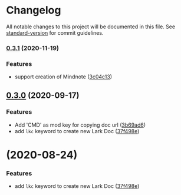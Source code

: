 # Changelog

All notable changes to this project will be documented in this file. See [standard-version](https://github.com/conventional-changelog/standard-version) for commit guidelines.

### [0.3.1](https://github.com/hikerpig/lark-space-alfred-workflow/compare/v0.3.0...v0.3.1) (2020-11-19)


### Features

* support creation of Mindnote ([3c04c13](https://github.com/hikerpig/lark-space-alfred-workflow/commit/3c04c132799e8162c34afab53cc5e8f73a8e9168))

## [0.3.0](https://github.com/hikerpig/lark-search-alfred-workflow/compare/v0.1.0...v0.3.0) (2020-09-17)

### Features

* Add 'CMD' as mod key for copying doc url ([3b69ad6](https://github.com/hikerpig/lark-search-alfred-workflow/commit/3b69ad643ac1e82321cfd87acf608687c4a2eb82))
* add `lkc` keyword to create new Lark Doc ([37f498e](https://github.com/hikerpig/lark-search-alfred-workflow/commit/37f498eec22b2ed57e90a0ee95a2ec9a86a8df63))

# [](https://github.com/hikerpig/lark-search-alfred-workflow/compare/v0.1.0...v) (2020-08-24)


### Features

* add `lkc` keyword to create new Lark Doc ([37f498e](https://github.com/hikerpig/lark-search-alfred-workflow/commit/37f498eec22b2ed57e90a0ee95a2ec9a86a8df63))
